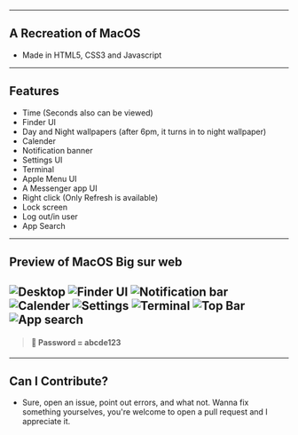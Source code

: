 
---
## A Recreation of MacOS
- Made in HTML5, CSS3 and Javascript
---
## Features
- Time (Seconds also can be viewed)
- Finder UI
- Day and Night wallpapers (after 6pm, it turns in to night wallpaper)
- Calender
- Notification banner
- Settings UI
- Terminal
- Apple Menu UI
- A Messenger app UI
- Right click (Only Refresh is available)
- Lock screen
- Log out/in user
- App Search
---
## Preview of MacOS Big sur web
![Desktop](https://user-images.githubusercontent.com/91379432/146754788-21770a76-15ab-473e-85b3-2a9e192e8726.PNG)
![Finder UI](https://user-images.githubusercontent.com/91379432/146754802-e84f5823-900d-4425-be53-2f8c350c6e2a.PNG)
![Notification bar](https://user-images.githubusercontent.com/91379432/146754804-af04b00c-6be1-460e-89f3-52d42a807089.PNG)
![Calender](https://user-images.githubusercontent.com/91379432/146754814-35018abd-352a-4947-8230-85a24558af20.PNG)
![Settings](https://user-images.githubusercontent.com/91379432/146754818-71f1451a-f730-427c-af15-066c5b94d49d.PNG)
![Terminal](https://user-images.githubusercontent.com/91379432/146754822-12fb5b47-07cb-44e8-bbf7-69ac7101f5ec.PNG)
![Top Bar](https://user-images.githubusercontent.com/91379432/146754826-42875ad1-46ca-433d-8fd5-ad5b40d2393c.PNG)
![App search](https://user-images.githubusercontent.com/91379432/146754832-928f245f-e3f0-4f4e-a371-643f27947655.PNG)
---
> #### 🛑 Password = abcde123
---
## Can I Contribute?
- Sure, open an issue, point out errors, and what not. Wanna fix something yourselves, you're welcome to open a pull request and I appreciate it.
